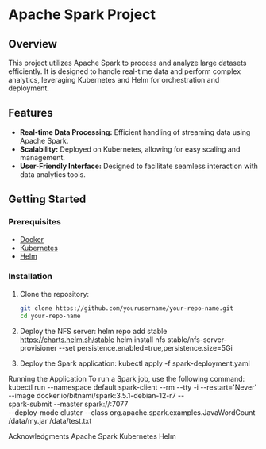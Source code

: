 # Apache Spark Project

## Overview
This project utilizes Apache Spark to process and analyze large datasets efficiently. It is designed to handle real-time data and perform complex analytics, leveraging Kubernetes and Helm for orchestration and deployment.

## Features
- **Real-time Data Processing:** Efficient handling of streaming data using Apache Spark.
- **Scalability:** Deployed on Kubernetes, allowing for easy scaling and management.
- **User-Friendly Interface:** Designed to facilitate seamless interaction with data analytics tools.

## Getting Started

### Prerequisites
- [Docker](https://www.docker.com/get-started)
- [Kubernetes](https://kubernetes.io/docs/setup/)
- [Helm](https://helm.sh/docs/intro/install/)

### Installation
1. Clone the repository:
   ```bash
   git clone https://github.com/yourusername/your-repo-name.git
   cd your-repo-name
2. Deploy the NFS server:
   helm repo add stable https://charts.helm.sh/stable
   helm install nfs stable/nfs-server-provisioner --set persistence.enabled=true,persistence.size=5Gi

3. Deploy the Spark application:
   kubectl apply -f spark-deployment.yaml

Running the Application
To run a Spark job, use the following command:
kubectl run --namespace default spark-client --rm --tty -i --restart='Never' \
--image docker.io/bitnami/spark:3.5.1-debian-12-r7 -- \
spark-submit --master spark://<spark-master-ip>:7077 \
--deploy-mode cluster --class org.apache.spark.examples.JavaWordCount \
/data/my.jar /data/test.txt


Acknowledgments
Apache Spark
Kubernetes
Helm

